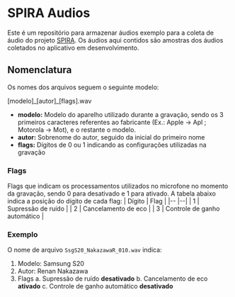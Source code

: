 # SPIRA Audios

Este é um repositório para armazenar áudios exemplo para a coleta de áudio do projeto [SPIRA](https://spira.ime.usp.br/coleta/). Os áudios aqui contidos são amostras dos áudios coletados no aplicativo em desenvolvimento.

## Nomenclatura
Os nomes dos arquivos seguem o seguinte modelo:

\[modelo\]\_\[autor\]\_\[flags\].wav

 - **modelo:** Modelo do aparelho utilizado durante a gravação, sendo os 3 primeiros caracteres referentes ao fabricante (Ex.: Apple -> Apl ; Motorola -> Mot), e o restante o modelo.
 - **autor:** Sobrenome do autor, seguido da inicial do primeiro nome
 - **flags:** Dígitos de 0 ou 1 indicando as configurações utilizadas na gravação

### Flags
Flags que indicam os processamentos utilizados no microfone no momento da gravação, sendo 0 para desativado e 1 para ativado. A tabela abaixo indica a posição do dígito de cada flag:
| Dígito | Flag |
|-- |--|
| 1 | Supressão de ruído           |
| 2 | Cancelamento de eco          |
| 3 | Controle de ganho automático |


### Exemplo
O nome de arquivo `SsgS20_NakazawaR_010.wav` indica:

 1. Modelo: Samsung S20
 2. Autor: Renan Nakazawa
 3. Flags
	 a.  Supressão de ruído **desativado**
	 b. Cancelamento de eco **ativado**
	 c. Controle de ganho automático **desativado**
